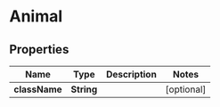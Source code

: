 

# Animal


## Properties

| Name | Type | Description | Notes |
|------------ | ------------- | ------------- | -------------|
|**className** | **String** |  |  [optional] |



